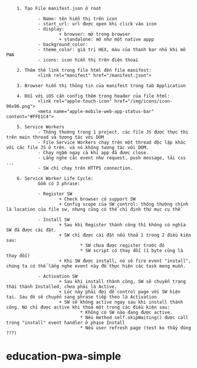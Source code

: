         1. Tạo File manifest.json ở root

                - Name: tên hiển thị trên icon
                - start_url: url được open khi click vào icon
                - display:
                        + browser: mở trong browser
                        + standalone: mở như một native appp
                - background_color:
                - theme_color: giá trị HEX, màu của thanh bar nhỏ khi mở PWA
                - icons: icon hiển thị trên điện thoại

        2. Thêm thẻ link trong file html đến file manifest:
                <link rel="manifest" href="/manifest.json">

        3. Browser hiển thị thông tin của manifest trong tab Application

        4. Đối với iOS cần config thêm trong header của file html:
                <link rel="apple-touch-icon" href="/img/icons/icon-96x96.png">
                <meta name="apple-mobile-web-app-status-bar" content="#FFE1C4">

        5. Service Workers
                - Thông thường trong 1 project, các file JS được thực thi trên main thread và tương tác với DOM
                - File Service Workers chạy trên một thread độc lập khác với các file JS ở trên. và nó không tương tác với DOM.
                - Chạy ngầm ngay cả khi app đã được close.
                - Lắng nghe các event như request, push message, tải css ...
                - SW chỉ chạy trên HTTPS connection.

        6. Service Worker Life Cycle:
                Gồm có 3 phrase:

                - Register SW
                        + Check browser có support SW
                        + Config scope của SW control: thông thường chính là location của file sw, nhưng cũng có thể chỉ định thư mục cụ thể

                - Install SW
                        + Sau khi Register thành công thì không có nghĩa SW đã được cài đặt.
                        + SW chỉ được cài đặt nếu thoả 1 trong 2 điều kiện sau:
                                * SW chưa được register trước đó
                                * SW script có thay đổi (1 byte cũng là thay đổi)
                        + Khi SW được install, nó sẽ fire event "install", chúng ta có thể lắng nghe event này để thực hiện các task mong muốn.

                - Activation SW
                        + Sau khi install thành công, SW sẽ chuyển trạng thái thành Installed, chưa phải là Active.
                        + Lúc này phải đợi để control page với SW hiện tại. Sau đó sẽ chuyển sang phrase tiếp theo là Activation
                        + SW sẽ không active ngay sau khi install thành công. Nó chỉ được active khi thoả một trong các điều kiện sau:
                                * Không có SW nào đang được active.
                                * Nếu method self.skipWaiting() được call trong "install" event handler ở phase Install
                                * Nếu user refresh page (test ko thấy đúng ???)
# education-pwa-simple
